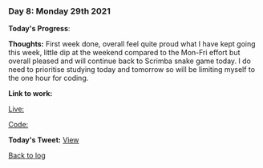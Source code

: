 ### Day 8: Monday 29th 2021

**Today's Progress**:   

**Thoughts:** First week done, overall feel quite proud what I have kept going this week, little dip at the weekend compared to the Mon-Fri effort but overall pleased and will continue back to Scrimba snake game today.  I do need to prioritise studying today and tomorrow so will be limiting myself to the one hour for coding.  

**Link to work:** 

[Live: ](https://aldojack.github.io/Snake-Game/)

[Code: ](https://github.com/aldojack/Snake-Game)

**Today's Tweet:** [View]()

[Back to log](/log.md)